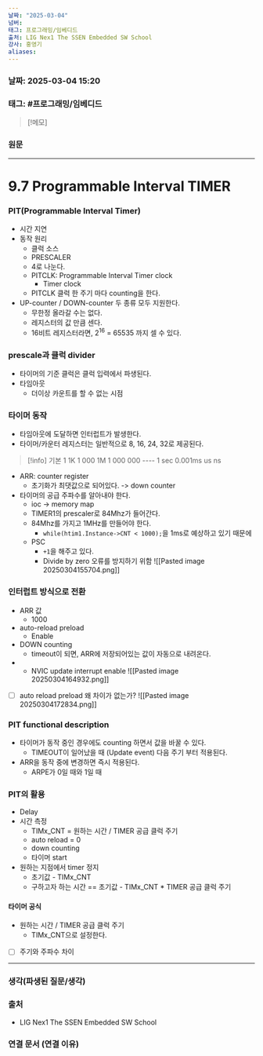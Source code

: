 ```yaml
---
날짜: "2025-03-04"
넘버: 
태그: 프로그래밍/임베디드
출처: LIG Nex1 The SSEN Embedded SW School
강사: 홍영기
aliases:
---
```

### 날짜:  2025-03-04 15:20

### 태그: #프로그래밍/임베디드

>[!메모]
> 

### 원문
---
# 9.7 Programmable Interval TIMER
### PIT(Programmable Interval Timer)
- 시간 지연
- 동작 원리
	- 클럭 소스
	- PRESCALER
	- 4로 나눈다.
	- PITCLK: Programmable Interval Timer clock
		- Timer clock
	- PITCLK 클럭 한 주기 마다 counting을 한다.
- UP-counter / DOWN-counter 두 종류 모두 지원한다.
	- 무한정 올라갈 수는 없다.
	- 레지스터의 값 만큼 센다.
	- 16비트 레지스터라면, $2^{16}$ = 65535 까지 셀 수 있다.
### prescale과 클럭 divider
- 타이머의 기준 클럭은 클럭 입력에서 파생된다.
- 타임아웃
	- 더이상 카운트를 할 수 없는 시점
### 타이머 동작
- 타임아웃에 도달하면 인터럽트가 발생한다.
- 타이머/카운터 레지스터는 일반적으로 8, 16, 24, 32로 제공된다.

> [!info] 기본
> 1
> 1K 1 000
> 1M 1 000 000
> \----
> 1 sec
> 0.001ms
> us
> ns 

- ARR: counter register
	- 초기화가 최댓값으로 되어있다. -> down counter
- 타이머의 공급 주파수를 알아내야 한다.
	- ioc -> memory map
	- TIMER1의 prescaler로 84Mhz가 들어간다.
	- 84Mhz를 가지고 1MHz를 만들어야 한다.
		- `while(htim1.Instance->CNT < 1000);`을 1ms로 예상하고 있기 때문에
	- PSC
		- `+1`을 해주고 있다.
		- Divide by zero 오류를 방지하기 위함
![[Pasted image 20250304155704.png]]
### 인터럽트 방식으로 전환
- ARR 값
	- 1000
- auto-reload preload
	- Enable
- DOWN counting
	- timeout이 되면, ARR에 저장되어있는 값이 자동으로 내려온다.
- + NVIC update interrupt enable
![[Pasted image 20250304164932.png]]
- [ ] auto reload preload 왜 차이가 없는가?
![[Pasted image 20250304172834.png]]

### PIT functional description
- 타이머가 동작 중인 경우에도 counting 하면서 값을 바꿀 수 있다.
	- TIMEOUT이 일어났을 때 (Update event) 다음 주기 부터 적용된다.
- ARR을 동작 중에 변경하면 즉시 적용된다.
	- ARPE가 0일 때와 1일 때
### PIT의 활용
- Delay
- 시간 측정
	- TIMx_CNT = 원하는 시간 / TIMER 공급 클럭 주기
	- auto reload = 0
	- down counting
	- 타이머 start
- 원하는 지점에서 timer 정지
	- 초기값 - TIMx_CNT
	- 구하고자 하는 시간 == 초기값 - TIMx_CNT * TIMER 공급 클럭 주기
#### 타이머 공식
- 원하는 시간 / TIMER 공급 클럭 주기
	- TIMx_CNT으로 설정한다.
- [ ] 주기와 주파수 차이


---
### 생각(파생된 질문/생각)

### 출처
- LIG Nex1 The SSEN Embedded SW School

### 연결 문서 (연결 이유)
